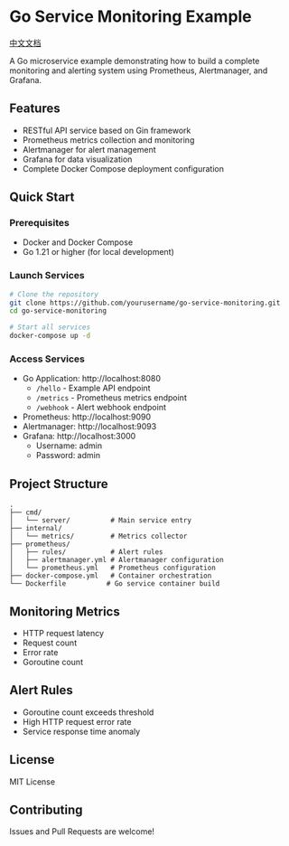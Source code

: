 # Go Service Monitoring Example

[中文文档](README-CN.md)

A Go microservice example demonstrating how to build a complete monitoring and alerting system using Prometheus, Alertmanager, and Grafana.

## Features

- RESTful API service based on Gin framework
- Prometheus metrics collection and monitoring
- Alertmanager for alert management
- Grafana for data visualization
- Complete Docker Compose deployment configuration

## Quick Start

### Prerequisites

- Docker and Docker Compose
- Go 1.21 or higher (for local development)

### Launch Services

```bash
# Clone the repository
git clone https://github.com/yourusername/go-service-monitoring.git
cd go-service-monitoring

# Start all services
docker-compose up -d
```

### Access Services

- Go Application: http://localhost:8080
  - `/hello` - Example API endpoint
  - `/metrics` - Prometheus metrics endpoint
  - `/webhook` - Alert webhook endpoint
- Prometheus: http://localhost:9090
- Alertmanager: http://localhost:9093
- Grafana: http://localhost:3000
  - Username: admin
  - Password: admin

## Project Structure

```
.
├── cmd/
│   └── server/          # Main service entry
├── internal/
│   └── metrics/         # Metrics collector
├── prometheus/
│   ├── rules/           # Alert rules
│   ├── alertmanager.yml # Alertmanager configuration
│   └── prometheus.yml   # Prometheus configuration
├── docker-compose.yml   # Container orchestration
└── Dockerfile          # Go service container build
```

## Monitoring Metrics

- HTTP request latency
- Request count
- Error rate
- Goroutine count

## Alert Rules

- Goroutine count exceeds threshold
- High HTTP request error rate
- Service response time anomaly

## License

MIT License

## Contributing

Issues and Pull Requests are welcome! 
